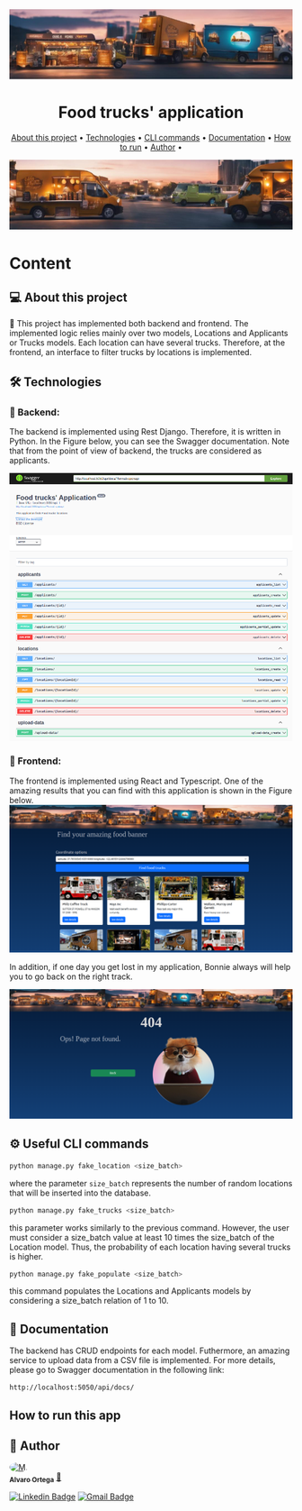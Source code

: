 <div align="center"> 
	<img alt="Food trucks' application" src="./frontend/public/assets/banner1.png" />
</div>
<div align="center">    
    <h1 > Food trucks' application </h1>
</div>

<p align="center">
 <a href="#-About-this-project">About this project</a> •
 <a href="#-Technologies">Technologies</a> •
 <a href="#-Useful-CLI-commands">CLI commands</a> •
 <a href="#-Documentation">Documentation</a> •
 <a href="#-How-to-run-this-project">How to run</a> •
 <a href="#-Author">Author</a> • 
</p>

<div align="center">    
    <img alt="Food trucks' application" src="./frontend/public/assets/banner2.png" />
</div>

# Content

## 💻 About this project

🚀 This project has implemented both backend and frontend. The implemented logic relies mainly over two models, Locations and Applicants or Trucks models.
Each location can have several trucks. Therefore, at the frontend, an interface to filter trucks by locations is implemented.

## 🛠 Technologies

### 🧭 Backend: 
The backend is implemented using Rest Django. Therefore, it is written in Python.
In the Figure below, you can see the Swagger documentation. Note that from the point of view of backend, the trucks are considered as applicants.

![Swagger](./frontend/public/assets/documentation/backend1.png)

### 🎨 Frontend:
The frontend is implemented using React and Typescript.
One of the amazing results that you can find with this application is shown in the Figure below.
![Main](./frontend/public/assets/documentation/frontend1.png)

In addition, if one day you get lost in my application, Bonnie always will help you to go back on the right track.

![NotFound](./frontend/public/assets/documentation/frontend2.png)

## ⚙️ Useful CLI commands

```bash
python manage.py fake_location <size_batch>
```

where the parameter `size_batch` represents the number of random locations that will be inserted into the database.

```bash
python manage.py fake_trucks <size_batch>
```

this parameter works similarly to the previous command. However, the user must consider a size_batch value at least 10 times the size_batch of the Location model. Thus, the probability of each location having several trucks is higher.


```bash
python manage.py fake_populate <size_batch>
```

this command populates the Locations and Applicants models by considering a size_batch relation of 1 to 10.

## 📝 Documentation

The backend has CRUD endpoints for each model. Futhermore, an amazing service to upload data from a CSV file is implemented. For more details, please go to Swagger documentation in the following link:

```
http://localhost:5050/api/docs/
```

## How to run this app 


## 🦸 Author

<a href="https://www.linkedin.com/in/alvaro-javier-ortega-951241174/">
 <img style="border-radius: 50%;" src="https://shorturl.at/moLO9" width="100px;" alt="M."/>
 <br />
 <sub><b>Alvaro Ortega</b></sub></a> <a href="https://www.linkedin.com/in/alvaro-javier-ortega-951241174/" >🚀</a>
 <br />

[![Linkedin Badge](https://img.shields.io/badge/-AlvaroOrtega-blue?style=flat-square&logo=Linkedin&logoColor=white&link=https://www.linkedin.com/in/ne%C3%ADlton-seguins-bb8786a6/)](https://www.linkedin.com/in/alvaro-javier-ortega-951241174//)
[![Gmail Badge](https://img.shields.io/badge/-alvarojavierortega.com@gmail.com-c14438?style=flat-square&logo=Gmail&logoColor=white&link=mailto:alvarojavierortega.com@gmail.com)](mailto:alvarojavierortega.com@gmail.com)


